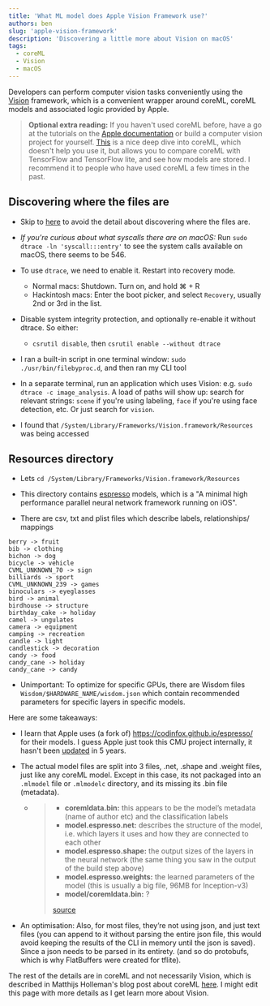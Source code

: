 ```yaml
---
title: 'What ML model does Apple Vision Framework use?'
authors: ben
slug: 'apple-vision-framework'
description: 'Discovering a little more about Vision on macOS'
tags:
  - coreML
  - Vision
  - macOS
---
```


Developers can perform computer vision tasks conveniently using the [Vision](https://developer.apple.com/documentation/vision) framework, which is a convenient wrapper around coreML, coreML models and associated logic provided by Apple.

<!--truncate-->

> **Optional extra reading:** If you haven't used coreML before, have a go at the tutorials on the [Apple documentation](https://developer.apple.com/documentation/vision) or build a computer vision project for yourself. [This](https://machinethink.net/blog/peek-inside-coreml/) is a nice deep dive into coreML, which doesn't help you use it, but allows you to compare coreML with TensorFlow and TensorFlow lite, and see how models are stored. I recommend it to people who have used coreML a few times in the past.

## Discovering where the files are

- Skip to [here](#resources-directory) to avoid the detail about discovering where the files are.
- _If you're curious about what syscalls there are on macOS:_ Run `sudo dtrace -ln 'syscall:::entry'` to see the system calls available on macOS, there seems to be 546.

- To use `dtrace`, we need to enable it. Restart into recovery mode.

  - Normal macs: Shutdown. Turn on, and hold ⌘ + R
  - Hackintosh macs: Enter the boot picker, and select `Recovery`, usually 2nd or 3rd in the list.

- Disable system integrity protection, and optionally re-enable it without dtrace. So either:

  - `csrutil disable`, then `csrutil enable --without dtrace`

- I ran a built-in script in one terminal window: `sudo ./usr/bin/filebyproc.d`, and then ran my CLI tool

- In a separate terminal, run an application which uses Vision: e.g. `sudo dtrace -c image_analysis`. A load of paths will show up: search for relevant strings: `scene` if you're using labeling, `face` if you're using face detection, etc. Or just search for `vision`.

- I found that `/System/Library/Frameworks/Vision.framework/Resources` was being accessed

## Resources directory

- Lets `cd /System/Library/Frameworks/Vision.framework/Resources`
- This directory contains [espresso](https://codinfox.github.io/espresso/) models, which is a "A minimal high performance parallel neural network framework running on iOS".

- There are csv, txt and plist files which describe labels, relationships/ mappings

```
berry -> fruit
bib -> clothing
bichon -> dog
bicycle -> vehicle
CVML_UNKNOWN_70 -> sign
billiards -> sport
CVML_UNKNOWN_239 -> games
binoculars -> eyeglasses
bird -> animal
birdhouse -> structure
birthday_cake -> holiday
camel -> ungulates
camera -> equipment
camping -> recreation
candle -> light
candlestick -> decoration
candy -> food
candy_cane -> holiday
candy_cane -> candy
```

- Unimportant: To optimize for specific GPUs, there are Wisdom files `Wisdom/$HARDWARE_NAME/wisdom.json` which contain recommended parameters for specific layers in specific models.

Here are some takeaways:

- I learn that Apple uses (a fork of) https://codinfox.github.io/espresso/ for their models. I guess Apple just took this CMU project internally, it hasn't been [updated](https://github.com/codinfox/espresso) in 5 years.

- The actual model files are split into 3 files, .net, .shape and .weight files, just like any coreML model. Except in this case, its not packaged into an `.mlmodel` file or `.mlmodelc` directory, and its missing its .bin file (metadata).

  - > - **coremldata.bin:** this appears to be the model’s metadata (name of author etc) and the classification labels
    > - **model.espresso.net:** describes the structure of the model, i.e. which layers it uses and how they are connected to each other
    > - **model.espresso.shape:** the output sizes of the layers in the neural network (the same thing you saw in the output of the build step above)
    > - **model.espresso.weights:** the learned parameters of the model (this is usually a big file, 96MB for Inception-v3)
    > - **model/coremldata.bin:** ?
    >
    > [source](https://machinethink.net/blog/peek-inside-coreml/)

- An optimisation: Also, for most files, they’re not using json, and just text files (you can append to it without parsing the entire json file, this would avoid keeping the results of the CLI in memory until the json is saved). Since a json needs to be parsed in its entirety. (and so do protobufs, which is why FlatBuffers were created for tflite).

The rest of the details are in coreML and not necessarily Vision, which is described in Matthijs Holleman's blog post about coreML [here](https://machinethink.net/blog/peek-inside-coreml/). I might edit this page with more details as I get learn more about Vision.

